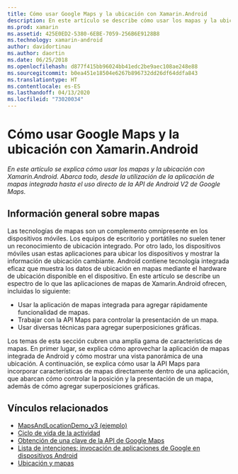 ```yaml
---
title: Cómo usar Google Maps y la ubicación con Xamarin.Android
description: En este artículo se describe cómo usar los mapas y la ubicación con Xamarin.Android. Abarca todo, desde la utilización de la aplicación de mapas integrada hasta el uso directo de la API de Android V2 de Google Maps.
ms.prod: xamarin
ms.assetid: 425E0ED2-5380-6EBE-7059-256B6E9128B8
ms.technology: xamarin-android
author: davidortinau
ms.author: daortin
ms.date: 06/25/2018
ms.openlocfilehash: d877f415bb96024bb41edc2be9aec108ae248e88
ms.sourcegitcommit: b0ea451e18504e6267b896732dd26df64ddfa843
ms.translationtype: HT
ms.contentlocale: es-ES
ms.lasthandoff: 04/13/2020
ms.locfileid: "73020034"
---
```

# <a name="how-to-use-google-maps-and-location-with-xamarinandroid"></a>Cómo usar Google Maps y la ubicación con Xamarin.Android

_En este artículo se explica cómo usar los mapas y la ubicación con Xamarin.Android. Abarca todo, desde la utilización de la aplicación de mapas integrada hasta el uso directo de la API de Android V2 de Google Maps._

## <a name="maps-overview"></a>Información general sobre mapas

Las tecnologías de mapas son un complemento omnipresente en los dispositivos móviles. Los equipos de escritorio y portátiles no suelen tener un reconocimiento de ubicación integrado. Por otro lado, los dispositivos móviles usan estas aplicaciones para ubicar los dispositivos y mostrar la información de ubicación cambiante. Android contiene tecnología integrada eficaz que muestra los datos de ubicación en mapas mediante el hardware de ubicación disponible en el dispositivo. En este artículo se describe un espectro de lo que las aplicaciones de mapas de Xamarin.Android ofrecen, incluidas lo siguiente: 

- Usar la aplicación de mapas integrada para agregar rápidamente funcionalidad de mapas.
- Trabajar con la API Maps para controlar la presentación de un mapa.
- Usar diversas técnicas para agregar superposiciones gráficas.

Los temas de esta sección cubren una amplia gama de características de mapas.
En primer lugar, se explica cómo aprovechar la aplicación de mapas integrada de Android y cómo mostrar una vista panorámica de una ubicación. A continuación, se explica cómo usar la API Maps para incorporar características de mapas directamente dentro de una aplicación, que abarcan cómo controlar la posición y la presentación de un mapa, además de cómo agregar superposiciones gráficas.

## <a name="related-links"></a>Vínculos relacionados

- [MapsAndLocationDemo_v3 (ejemplo)](https://docs.microsoft.com/samples/xamarin/monodroid-samples/mapsandlocationdemo-v3)
- [Ciclo de vida de la actividad](~/android/app-fundamentals/activity-lifecycle/index.md)
- [Obtención de una clave de la API de Google Maps](~/android/platform/maps-and-location/maps/obtaining-a-google-maps-api-key.md)
- [Lista de intenciones: invocación de aplicaciones de Google en dispositivos Android](https://developer.android.com/guide/appendix/g-app-intents.html)
- [Ubicación y mapas](https://developer.android.com/guide/topics/location/index.html)
